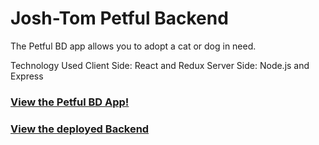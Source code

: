 # Josh-Tom Petful Backend 

The Petful BD app allows you to adopt a cat or dog in need.

Technology Used
Client Side: React and Redux 
Server Side: Node.js and Express 


### [View the Petful BD App! ]('https://josh-thomas-petful.netlify.com')
### [View the deployed Backend]('https://josh-tom-petful.herokuapp.com')
